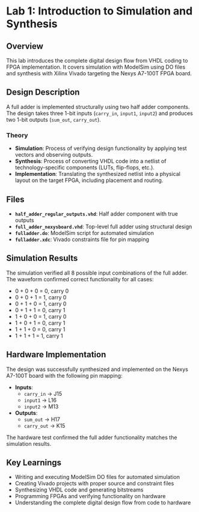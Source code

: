 # Lab 1: Introduction to Simulation and Synthesis

## Overview
This lab introduces the complete digital design flow from VHDL coding to FPGA implementation. It covers simulation with ModelSim using DO files and synthesis with Xilinx Vivado targeting the Nexys A7-100T FPGA board.

## Design Description
A full adder is implemented structurally using two half adder components. The design takes three 1-bit inputs (`carry_in`, `input1`, `input2`) and produces two 1-bit outputs (`sum_out`, `carry_out`).

### Theory
- **Simulation**: Process of verifying design functionality by applying test vectors and observing outputs.
- **Synthesis**: Process of converting VHDL code into a netlist of technology-specific components (LUTs, flip-flops, etc.).
- **Implementation**: Translating the synthesized netlist into a physical layout on the target FPGA, including placement and routing.

## Files
- **`half_adder_regular_outputs.vhd`**: Half adder component with true outputs
- **`full_adder_nexysboard.vhd`**: Top-level full adder using structural design
- **`fulladder.do`**: ModelSim script for automated simulation
- **`fulladder.xdc`**: Vivado constraints file for pin mapping

## Simulation Results
The simulation verified all 8 possible input combinations of the full adder. The waveform confirmed correct functionality for all cases:
- 0 + 0 + 0 = 0, carry 0
- 0 + 0 + 1 = 1, carry 0
- 0 + 1 + 0 = 1, carry 0
- 0 + 1 + 1 = 0, carry 1
- 1 + 0 + 0 = 1, carry 0
- 1 + 0 + 1 = 0, carry 1
- 1 + 1 + 0 = 0, carry 1
- 1 + 1 + 1 = 1, carry 1

## Hardware Implementation
The design was successfully synthesized and implemented on the Nexys A7-100T board with the following pin mapping:
- **Inputs**: 
  - `carry_in` → J15
  - `input1` → L16  
  - `input2` → M13
- **Outputs**:
  - `sum_out` → H17
  - `carry_out` → K15

The hardware test confirmed the full adder functionality matches the simulation results.

## Key Learnings
- Writing and executing ModelSim DO files for automated simulation
- Creating Vivado projects with proper source and constraint files
- Synthesizing VHDL code and generating bitstreams
- Programming FPGAs and verifying functionality on hardware
- Understanding the complete digital design flow from code to hardware
